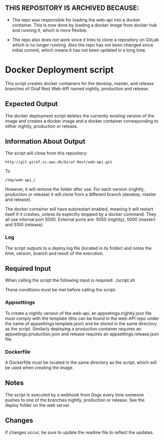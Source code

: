 ## THIS REPOSITORY IS ARCHIVED BECAUSE:
* The repo was responsible for loading the web-api into a docker container. This is now done by loading a docker image from docker hub and running it, which is more flexible.

* The repo also does not work since it tries to clone a repository on GitLab which is no longer running. Also the repo has not been changed since initial commit, which means it has not been updated in a long time.


# Docker Deployment script
This script creates docker containers for the develop, master, and release branches of Giraf Rest Web-API named nightly, production and release.

## Expected Output
The docker deployment script deletes the currently existing version of the image and creates a docker image and a docker container corresponding to either nightly, production or release.

## Information About Output
The script will clone from this repository:
```
http://git.giraf.cs.aau.dk/Giraf-Rest/web-api.git
```
To
```
/tmp/web-api_/ 
```
However, it will remove the folder after use. For each version (nightly, production or release) it will clone from a different branch (develop, master and release).

The docker container will have autorestart enabled, meaning it will restart itself if it crashes, unless its explicitly stopped by a docker command. They all use internal port 5000. External ports are: 5050 (nightly), 5000 (master) and 5100 (release).

### Log
The script outputs to a deploy.log file (located in its folder) and notes the time, version, branch and result of the execution. 

## Required Input
When calling the script the following input is required:
./script.sh <version> <name of git branch>

These conditions must be met before calling the script: 

### Appsettings
To create a nightly version of the web-api, an appsetings.nightly.json file must comply with the template (this can be found in the web-API repo under the name of appsettings.template.json) and be stored in the same directory as the script. Similarly deploying a production container requires an appsetings.production.json and release requires an appsettings.release.json file.

### Dockerfile
A Dockerfille must be located in the same directory as the script, which will be used when creating the image.

## Notes
The script is executed by a webhook from Gogs every time someone pushes to one of the branches nightly, production or release. See the deploy folder on the web server.

## Changes
If changes occur, be sure to update the readme file to reflect the updates.

